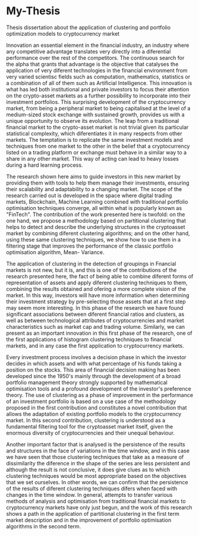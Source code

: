 # My-Thesis
Thesis dissertation about the application of clustering and portfolio optimization models to cryptocurrency market 

Innovation an essential element in the financial industry, an industry where any competitive
advantage translates very directly into a diferential performance over the rest of the
competitors. The continuous search for the alpha that grants that advantage is the objective
that catalyses the application of very diferent technologies in the financial environment from
very varied scientisc fields such as computation, mathematics, statistics or a combination of
all of them such as Artificial Intelligence. This innovation is what has led both institutional
and private investors to focus their attention on the crypto-asset markets as a further possibility
to incorporate into their investment portfolios. This surprising development of the
cryptocurrency market, from being a peripheral market to being capitalised at the level of a
medium-sized stock exchange with sustained growth, provides us with a unique opportunity
to observe its evolution.
The leap from a traditional financial market to the crypto-asset market is not trivial
given its particular statistical complexity, which diferentiates it in many respects from
other markets. The temptation is to replicate the same investment models and techniques
from one market to the other in the belief that a cryptocurrency listed on a trading platform
or exchange must behave in a similar way to a share in any other market. This way of acting
can lead to heavy losses during a hard learning process.

The research shown here aims to guide investors in this new market by providing them
with tools to help them manage their investments, ensuring their scalability and adaptability
to a changing market. The scope of the research carried out is developed in the space where
digital trading markets, Blockchain, Machine Learning combined with traditional portfolio
optimisation techniques converge, all within what is popularly known as "FinTech".
The contribution of the work presented here is twofold: on the one hand, we propose a
methodology based on partitional clustering that helps to detect and describe the underlying
structures in the cryptoasset market by combining diferent clustering algorithms; and on the
other hand, using these same clustering techniques, we show how to use them in a filtering
stage that improves the performance of the classic portfolio optimisation algorithm, Mean-
Variance.

The application of clustering in the detection of groupings in Fnancial markets is not
new, but it is, and this is one of the contributions of the research presented here, the fact of
being able to combine diferent forms of representation of assets and apply diferent clustering
techniques to them, combining the results obtained and ofering a more complete vision of the
market. In this way, investors will have more information when determining their investment
strategy by pre-selecting those assets that at a first step may seem more interesting. In this
phase of the research we have found significant associations between diferent financial ratios
and clusters, as well as between technological attributes of cryptocurrencies and market
characteristics such as market cap and trading volume. Similarly, we can present as an
important innovation in this first phase of the research, one of the first applications of 
histogram clustering techniques to financial markets, and in any case the first application
to cryptocurrency markets.

Every investment process involves a decision phase in which the investor decides in
which assets and with what percentage of his funds taking a position on the stocks. This
area of financial decision making has been developed since the 1950's mainly through the
development of a broad portfolio management theory strongly supported by mathematical
optimisation tools and a profound development of the investor's preference theory. The use of
clustering as a phase of improvement in the performance of an investment portfolio is based
on a use case of the methodology proposed in the first contribution and constitutes a novel
contribution that allows the adaptation of existing portfolio models to the cryptocurrency
market. In this second contribution, clustering is understood as a fundamental filtering tool
for the cryptoasset market itself, given the enormous diversity of cryptocurrencies and their
unequal behaviour.

Another important factor that is analysed is the persistence of the results and structures
in the face of variations in the time window, and in this case we have seen that those
clustering techniques that take as a measure of dissimilarity the diference in the shape of
the series are less persistent and although the result is not conclusive, it does give clues as
to which clustering techniques would be most appropriate based on the objectives that we
set ourselves. In other words, we can confirm that the persistence of the results of diferent
clustering techniques difers when faced with changes in the time window.
In general, attempts to transfer various methods of analysis and optimisation from traditional
financial markets to cryptocurrency markets have only just begun, and the work of
this research shows a path in the application of partitional clustering in the first term market
description and in the improvement of portfolio optimisation algorithms in the second term.

